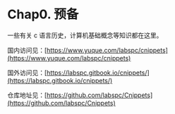 # Chap0. 预备

一些有关 c  语言历史，计算机基础概念等知识都在这里。



国内访问见：[https://www.yuque.com/labspc/cnippets](https://www.yuque.com/labspc/cnippets)

国外访问见：[https://labspc.gitbook.io/cnippets/](https://labspc.gitbook.io/cnippets/)

仓库地址见：[https://github.com/labspc/Cnippets](https://github.com/labspc/Cnippets)

